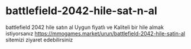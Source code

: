 # battlefield-2042-hile-sat-n-al
battlefield 2042 hile satın al
Uygun fiyatlı ve Kaliteli bir hile almak istiyorsanız https://mmogames.market/urun/battlefield-2042-hile-satin-al sitemizi ziyaret edebilirsiniz
